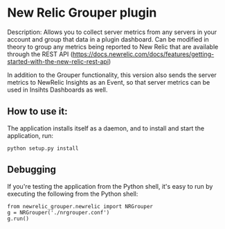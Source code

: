 # New Relic Grouper plugin #

Description: Allows you to collect server metrics from any servers in your account and group that data in a plugin dashboard. Can be modified in theory to group any metrics being reported to New Relic that are available through the REST API (https://docs.newrelic.com/docs/features/getting-started-with-the-new-relic-rest-api)

In addition to the Grouper functionality, this version also sends the server metrics to NewRelic Insights as an Event, so that server metrics can be used in Insihts Dashboards as well.

## How to use it: ##

The application installs itself as a daemon, and to install and start the application, run:

    python setup.py install


## Debugging ##

If you're testing the application from the Python shell, it's easy to run by executing the following
from the Python shell: 

    from newrelic_grouper.newrelic import NRGrouper
    g = NRGrouper('./nrgrouper.conf')
    g.run()
